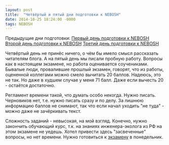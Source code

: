```yaml
---
layout: post
title:  "Четвёртый и пятый дни подготовки к NEBOSH"
date: 2014-10-25 18:24:00 -0000
tags: NEBOSH
---
```


Предыдущие дни подготовки:
[Первый день подготовки к NEBOSH](/blog/2014/nebosh-day1)
[Второй день подготовки к NEBOSH](/blog/2014/nebosh-day2)
[Третий день подготовки к NEBOSH](/blog/2014/nebosh-day3)

Четвёртый день не принёс ничего, о чём бы имело смысл рассказать читателям блога. А на пятый день мы писали пробную работу. Вопросы как в настоящем экзамене, но работа оценивается соучениками. Бывалые люди, провалившие прошлый экзамен, говорят, что из работы, оцененной коллегами можно смело вычитать 20 баллов. Надеюсь, это не так. Но даже в худшем случае у меня 71 балл. Даже если вычесть 20 - остаётся достаточно.

Регламент времени такой, что думать особо некогда. Нужно писать. Черновиков нет, т.е. нужно писать сразу и по делу. За лишнюю информацию баллов не снимают, так что если начал уходить "не туда" - можно даже не зачёркивать текст.

Сложность заданий - невысокая, на мой взгляд. Конечно, нужно закончить обучающий курс, т.к. на знаниях инженера-эколога из РФ на этом экзамене не уедешь. Хотел привести здесь "засвеченные" вопросы, но нет времени. Нужно готовиться к [экзамену](/blog/2014/nebosh-exam) в понедельник.